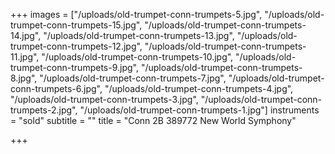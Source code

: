 +++
images = ["/uploads/old-trumpet-conn-trumpets-5.jpg", "/uploads/old-trumpet-conn-trumpets-15.jpg", "/uploads/old-trumpet-conn-trumpets-14.jpg", "/uploads/old-trumpet-conn-trumpets-13.jpg", "/uploads/old-trumpet-conn-trumpets-12.jpg", "/uploads/old-trumpet-conn-trumpets-11.jpg", "/uploads/old-trumpet-conn-trumpets-10.jpg", "/uploads/old-trumpet-conn-trumpets-9.jpg", "/uploads/old-trumpet-conn-trumpets-8.jpg", "/uploads/old-trumpet-conn-trumpets-7.jpg", "/uploads/old-trumpet-conn-trumpets-6.jpg", "/uploads/old-trumpet-conn-trumpets-4.jpg", "/uploads/old-trumpet-conn-trumpets-3.jpg", "/uploads/old-trumpet-conn-trumpets-2.jpg", "/uploads/old-trumpet-conn-trumpets-1.jpg"]
instruments = "sold"
subtitle = ""
title = "Conn 2B 389772 New World Symphony"

+++
